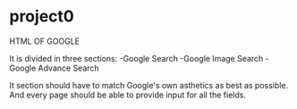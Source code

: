 # project0
HTML OF GOOGLE

It is divided in three sections:
	-Google Search
	-Google Image Search
	-Google Advance Search 

It section should have to match Google's own asthetics as best as possible. 
And every page should be able to provide input for all the fields. 


